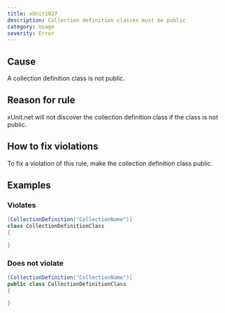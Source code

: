 ```yaml
---
title: xUnit1027
description: Collection definition classes must be public
category: Usage
severity: Error
---
```


## Cause

A collection definition class is not public.

## Reason for rule

xUnit.net will not discover the collection definition class if the class is not public.

## How to fix violations

To fix a violation of this rule, make the collection definition class public.

## Examples

### Violates

```csharp
[CollectionDefinition("CollectionName")]
class CollectionDefinitionClass
{

}
```

### Does not violate

```csharp
[CollectionDefinition("CollectionName")]
public class CollectionDefinitionClass
{

}
```
